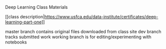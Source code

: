 Deep Learning Class Materials

[[class description|https://www.usfca.edu/data-institute/certificates/deep-learning-part-one]]


master branch contains original files downloaded from class site
dev branch tracks submitted work
working branch is for editing/experimenting with notebooks

